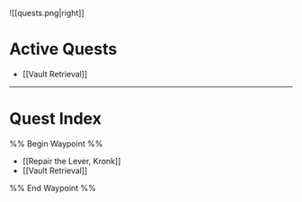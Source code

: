 ![[quests.png|right]]

# Active Quests
- [[Vault Retrieval]]

-----
# Quest Index
%% Begin Waypoint %%
- [[Repair the Lever, Kronk]]
- [[Vault Retrieval]]

%% End Waypoint %%